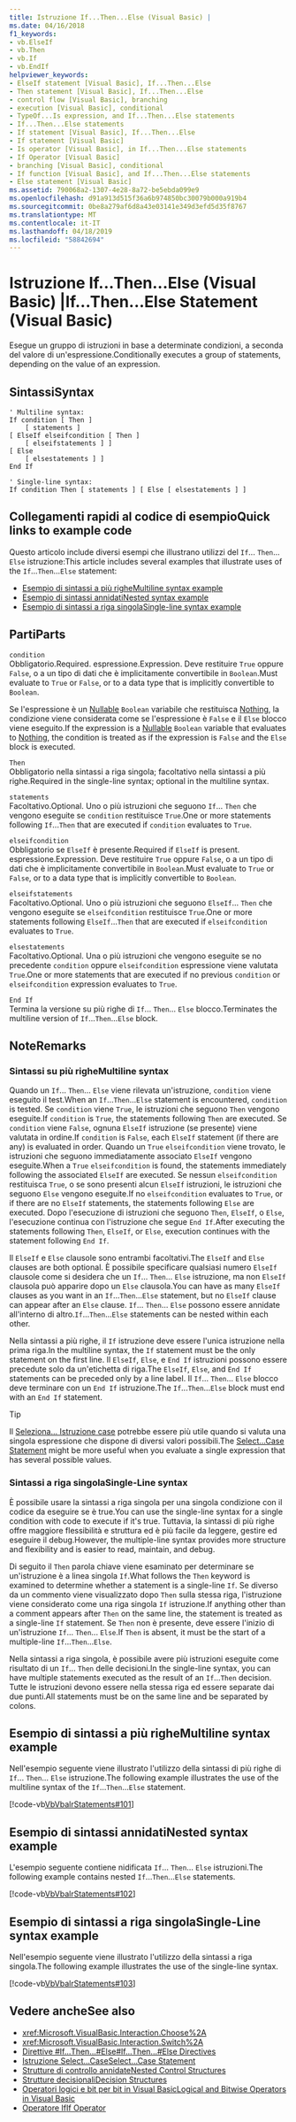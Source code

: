 ```yaml
---
title: Istruzione If...Then...Else (Visual Basic) |
ms.date: 04/16/2018
f1_keywords:
- vb.ElseIf
- vb.Then
- vb.If
- vb.EndIf
helpviewer_keywords:
- ElseIf statement [Visual Basic], If...Then...Else
- Then statement [Visual Basic], If...Then...Else
- control flow [Visual Basic], branching
- execution [Visual Basic], conditional
- TypeOf...Is expression, and If...Then...Else statements
- If...Then...Else statements
- If statement [Visual Basic], If...Then...Else
- If statement [Visual Basic]
- Is operator [Visual Basic], in If...Then...Else statements
- If Operator [Visual Basic]
- branching [Visual Basic], conditional
- If function [Visual Basic], and If...Then...Else statements
- Else statement [Visual Basic]
ms.assetid: 790068a2-1307-4e28-8a72-be5ebda099e9
ms.openlocfilehash: d91a913d515f36a6b974850bc30079b000a919b4
ms.sourcegitcommit: 0be8a279af6d8a43e03141e349d3efd5d35f8767
ms.translationtype: MT
ms.contentlocale: it-IT
ms.lasthandoff: 04/18/2019
ms.locfileid: "58842694"
---
```

# <a name="ifthenelse-statement-visual-basic"></a><span data-ttu-id="155d3-102">Istruzione If...Then...Else (Visual Basic) |</span><span class="sxs-lookup"><span data-stu-id="155d3-102">If...Then...Else Statement (Visual Basic)</span></span>
<span data-ttu-id="155d3-103">Esegue un gruppo di istruzioni in base a determinate condizioni, a seconda del valore di un'espressione.</span><span class="sxs-lookup"><span data-stu-id="155d3-103">Conditionally executes a group of statements, depending on the value of an expression.</span></span>  
  
## <a name="syntax"></a><span data-ttu-id="155d3-104">Sintassi</span><span class="sxs-lookup"><span data-stu-id="155d3-104">Syntax</span></span>  
  
```  
' Multiline syntax:  
If condition [ Then ]  
    [ statements ]  
[ ElseIf elseifcondition [ Then ]  
    [ elseifstatements ] ]  
[ Else  
    [ elsestatements ] ]  
End If  
  
' Single-line syntax:  
If condition Then [ statements ] [ Else [ elsestatements ] ]  
```  

## <a name="quick-links-to-example-code"></a><span data-ttu-id="155d3-105">Collegamenti rapidi al codice di esempio</span><span class="sxs-lookup"><span data-stu-id="155d3-105">Quick links to example code</span></span>

<span data-ttu-id="155d3-106">Questo articolo include diversi esempi che illustrano utilizzi del `If`... `Then`... `Else` istruzione:</span><span class="sxs-lookup"><span data-stu-id="155d3-106">This article includes several examples that illustrate uses of the `If`...`Then`...`Else` statement:</span></span>

* [<span data-ttu-id="155d3-107">Esempio di sintassi a più righe</span><span class="sxs-lookup"><span data-stu-id="155d3-107">Multiline syntax example</span></span>](#multi-line)
* [<span data-ttu-id="155d3-108">Esempio di sintassi annidati</span><span class="sxs-lookup"><span data-stu-id="155d3-108">Nested syntax example</span></span>](#nested)
* [<span data-ttu-id="155d3-109">Esempio di sintassi a riga singola</span><span class="sxs-lookup"><span data-stu-id="155d3-109">Single-line syntax example</span></span>](#single-line)

## <a name="parts"></a><span data-ttu-id="155d3-110">Parti</span><span class="sxs-lookup"><span data-stu-id="155d3-110">Parts</span></span>  
 `condition`  
 <span data-ttu-id="155d3-111">Obbligatorio.</span><span class="sxs-lookup"><span data-stu-id="155d3-111">Required.</span></span> <span data-ttu-id="155d3-112">espressione.</span><span class="sxs-lookup"><span data-stu-id="155d3-112">Expression.</span></span> <span data-ttu-id="155d3-113">Deve restituire `True` oppure `False`, o a un tipo di dati che è implicitamente convertibile in `Boolean`.</span><span class="sxs-lookup"><span data-stu-id="155d3-113">Must evaluate to `True` or `False`, or to a data type that is implicitly convertible to `Boolean`.</span></span>  
  
 <span data-ttu-id="155d3-114">Se l'espressione è un [Nullable](../../../visual-basic/programming-guide/language-features/data-types/nullable-value-types.md) `Boolean` variabile che restituisca [Nothing](../../../visual-basic/language-reference/nothing.md), la condizione viene considerata come se l'espressione è `False` e il `Else` blocco viene eseguito.</span><span class="sxs-lookup"><span data-stu-id="155d3-114">If the expression is a [Nullable](../../../visual-basic/programming-guide/language-features/data-types/nullable-value-types.md) `Boolean` variable that evaluates to [Nothing](../../../visual-basic/language-reference/nothing.md), the condition is treated as if the expression is `False` and the `Else` block is executed.</span></span>  
  
 `Then`  
 <span data-ttu-id="155d3-115">Obbligatorio nella sintassi a riga singola; facoltativo nella sintassi a più righe.</span><span class="sxs-lookup"><span data-stu-id="155d3-115">Required in the single-line syntax; optional in the multiline syntax.</span></span>  
  
 `statements`  
 <span data-ttu-id="155d3-116">Facoltativo.</span><span class="sxs-lookup"><span data-stu-id="155d3-116">Optional.</span></span> <span data-ttu-id="155d3-117">Uno o più istruzioni che seguono `If`... `Then` che vengono eseguite se `condition` restituisce `True`.</span><span class="sxs-lookup"><span data-stu-id="155d3-117">One or more statements following `If`...`Then` that are executed if `condition` evaluates to `True`.</span></span>  
  
 `elseifcondition`  
 <span data-ttu-id="155d3-118">Obbligatorio se `ElseIf` è presente.</span><span class="sxs-lookup"><span data-stu-id="155d3-118">Required if `ElseIf` is present.</span></span> <span data-ttu-id="155d3-119">espressione.</span><span class="sxs-lookup"><span data-stu-id="155d3-119">Expression.</span></span> <span data-ttu-id="155d3-120">Deve restituire `True` oppure `False`, o a un tipo di dati che è implicitamente convertibile in `Boolean`.</span><span class="sxs-lookup"><span data-stu-id="155d3-120">Must evaluate to `True` or `False`, or to a data type that is implicitly convertible to `Boolean`.</span></span>  
  
 `elseifstatements`  
 <span data-ttu-id="155d3-121">Facoltativo.</span><span class="sxs-lookup"><span data-stu-id="155d3-121">Optional.</span></span> <span data-ttu-id="155d3-122">Uno o più istruzioni che seguono `ElseIf`... `Then` che vengono eseguite se `elseifcondition` restituisce `True`.</span><span class="sxs-lookup"><span data-stu-id="155d3-122">One or more statements following `ElseIf`...`Then` that are executed if `elseifcondition` evaluates to `True`.</span></span>  
  
 `elsestatements`  
 <span data-ttu-id="155d3-123">Facoltativo.</span><span class="sxs-lookup"><span data-stu-id="155d3-123">Optional.</span></span> <span data-ttu-id="155d3-124">Una o più istruzioni che vengono eseguite se no precedente `condition` oppure `elseifcondition` espressione viene valutata `True`.</span><span class="sxs-lookup"><span data-stu-id="155d3-124">One or more statements that are executed if no previous `condition` or `elseifcondition` expression evaluates to `True`.</span></span>  
  
 `End If`  
 <span data-ttu-id="155d3-125">Termina la versione su più righe di `If`... `Then`... `Else` blocco.</span><span class="sxs-lookup"><span data-stu-id="155d3-125">Terminates the multiline version of `If`...`Then`...`Else` block.</span></span>  
  
## <a name="remarks"></a><span data-ttu-id="155d3-126">Note</span><span class="sxs-lookup"><span data-stu-id="155d3-126">Remarks</span></span>  
  
### <a name="multiline-syntax"></a><span data-ttu-id="155d3-127">Sintassi su più righe</span><span class="sxs-lookup"><span data-stu-id="155d3-127">Multiline syntax</span></span>  
 <span data-ttu-id="155d3-128">Quando un `If`... `Then`... `Else` viene rilevata un'istruzione, `condition` viene eseguito il test.</span><span class="sxs-lookup"><span data-stu-id="155d3-128">When an `If`...`Then`...`Else` statement is encountered, `condition` is tested.</span></span> <span data-ttu-id="155d3-129">Se `condition` viene `True`, le istruzioni che seguono `Then` vengono eseguite.</span><span class="sxs-lookup"><span data-stu-id="155d3-129">If `condition` is `True`, the statements following `Then` are executed.</span></span> <span data-ttu-id="155d3-130">Se `condition` viene `False`, ognuna `ElseIf` istruzione (se presente) viene valutata in ordine.</span><span class="sxs-lookup"><span data-stu-id="155d3-130">If `condition` is `False`, each `ElseIf` statement (if there are any) is evaluated in order.</span></span> <span data-ttu-id="155d3-131">Quando un `True` `elseifcondition` viene trovato, le istruzioni che seguono immediatamente associato `ElseIf` vengono eseguite.</span><span class="sxs-lookup"><span data-stu-id="155d3-131">When a `True` `elseifcondition` is found, the statements immediately following the associated `ElseIf` are executed.</span></span> <span data-ttu-id="155d3-132">Se nessun `elseifcondition` restituisca `True`, o se sono presenti alcun `ElseIf` istruzioni, le istruzioni che seguono `Else` vengono eseguite.</span><span class="sxs-lookup"><span data-stu-id="155d3-132">If no `elseifcondition` evaluates to `True`, or if there are no `ElseIf` statements, the statements following `Else` are executed.</span></span> <span data-ttu-id="155d3-133">Dopo l'esecuzione di istruzioni che seguono `Then`, `ElseIf`, o `Else`, l'esecuzione continua con l'istruzione che segue `End If`.</span><span class="sxs-lookup"><span data-stu-id="155d3-133">After executing the statements following `Then`, `ElseIf`, or `Else`, execution continues with the statement following `End If`.</span></span>  
  
 <span data-ttu-id="155d3-134">Il `ElseIf` e `Else` clausole sono entrambi facoltativi.</span><span class="sxs-lookup"><span data-stu-id="155d3-134">The `ElseIf` and `Else` clauses are both optional.</span></span> <span data-ttu-id="155d3-135">È possibile specificare qualsiasi numero `ElseIf` clausole come si desidera che un `If`... `Then`... `Else` istruzione, ma non `ElseIf` clausola può apparire dopo un `Else` clausola.</span><span class="sxs-lookup"><span data-stu-id="155d3-135">You can have as many `ElseIf` clauses as you want in an `If`...`Then`...`Else` statement, but no `ElseIf` clause can appear after an `Else` clause.</span></span> <span data-ttu-id="155d3-136">`If`... `Then`... `Else` possono essere annidate all'interno di altro.</span><span class="sxs-lookup"><span data-stu-id="155d3-136">`If`...`Then`...`Else` statements can be nested within each other.</span></span>  
  
 <span data-ttu-id="155d3-137">Nella sintassi a più righe, il `If` istruzione deve essere l'unica istruzione nella prima riga.</span><span class="sxs-lookup"><span data-stu-id="155d3-137">In the multiline syntax, the `If` statement must be the only statement on the first line.</span></span> <span data-ttu-id="155d3-138">Il `ElseIf`, `Else`, e `End If` istruzioni possono essere precedute solo da un'etichetta di riga.</span><span class="sxs-lookup"><span data-stu-id="155d3-138">The `ElseIf`, `Else`, and `End If` statements can be preceded only by a line label.</span></span> <span data-ttu-id="155d3-139">Il `If`... `Then`... `Else` blocco deve terminare con un `End If` istruzione.</span><span class="sxs-lookup"><span data-stu-id="155d3-139">The `If`...`Then`...`Else` block must end with an `End If` statement.</span></span>  
  
> [!TIP]
>  <span data-ttu-id="155d3-140">Il [Seleziona... Istruzione case](../../../visual-basic/language-reference/statements/select-case-statement.md) potrebbe essere più utile quando si valuta una singola espressione che dispone di diversi valori possibili.</span><span class="sxs-lookup"><span data-stu-id="155d3-140">The [Select...Case Statement](../../../visual-basic/language-reference/statements/select-case-statement.md) might be more useful when you evaluate a single expression that has several possible values.</span></span>  
  
### <a name="single-line-syntax"></a><span data-ttu-id="155d3-141">Sintassi a riga singola</span><span class="sxs-lookup"><span data-stu-id="155d3-141">Single-Line syntax</span></span>  
 <span data-ttu-id="155d3-142">È possibile usare la sintassi a riga singola per una singola condizione con il codice da eseguire se è true.</span><span class="sxs-lookup"><span data-stu-id="155d3-142">You can use the single-line syntax for a single condition with code to execute if it's true.</span></span> <span data-ttu-id="155d3-143">Tuttavia, la sintassi di più righe offre maggiore flessibilità e struttura ed è più facile da leggere, gestire ed eseguire il debug.</span><span class="sxs-lookup"><span data-stu-id="155d3-143">However, the multiple-line syntax provides more structure and flexibility and is easier to read, maintain, and debug.</span></span>  
  
 <span data-ttu-id="155d3-144">Di seguito il `Then` parola chiave viene esaminato per determinare se un'istruzione è a linea singola `If`.</span><span class="sxs-lookup"><span data-stu-id="155d3-144">What follows the `Then` keyword is examined to determine whether a statement is a single-line `If`.</span></span> <span data-ttu-id="155d3-145">Se diverso da un commento viene visualizzato dopo `Then` sulla stessa riga, l'istruzione viene considerato come una riga singola `If` istruzione.</span><span class="sxs-lookup"><span data-stu-id="155d3-145">If anything other than a comment appears after `Then` on the same line, the statement is treated as a single-line `If` statement.</span></span> <span data-ttu-id="155d3-146">Se `Then` non è presente, deve essere l'inizio di un'istruzione `If`... `Then`... `Else`.</span><span class="sxs-lookup"><span data-stu-id="155d3-146">If `Then` is absent, it must be the start of a multiple-line `If`...`Then`...`Else`.</span></span>  
  
 <span data-ttu-id="155d3-147">Nella sintassi a riga singola, è possibile avere più istruzioni eseguite come risultato di un `If`... `Then` delle decisioni.</span><span class="sxs-lookup"><span data-stu-id="155d3-147">In the single-line syntax, you can have multiple statements executed as the result of an `If`...`Then` decision.</span></span> <span data-ttu-id="155d3-148">Tutte le istruzioni devono essere nella stessa riga ed essere separate dai due punti.</span><span class="sxs-lookup"><span data-stu-id="155d3-148">All statements must be on the same line and be separated by colons.</span></span>  

## <a name="multiline-syntax-example"></a><span data-ttu-id="155d3-149">Esempio di sintassi a più righe</span><span class="sxs-lookup"><span data-stu-id="155d3-149">Multiline syntax example</span></span>

<a name="multi-line"></a>
 
 <span data-ttu-id="155d3-150">Nell'esempio seguente viene illustrato l'utilizzo della sintassi di più righe di `If`... `Then`... `Else` istruzione.</span><span class="sxs-lookup"><span data-stu-id="155d3-150">The following example illustrates the use of the multiline syntax of the `If`...`Then`...`Else` statement.</span></span>  
  
 [!code-vb[VbVbalrStatements#101](~/samples/snippets/visualbasic/VS_Snippets_VBCSharp/VbVbalrStatements/VB/class6.vb#101)]

## <a name="nested-syntax-example"></a><span data-ttu-id="155d3-151">Esempio di sintassi annidati</span><span class="sxs-lookup"><span data-stu-id="155d3-151">Nested syntax example</span></span>

<a name="nested"></a>

 <span data-ttu-id="155d3-152">L'esempio seguente contiene nidificata `If`... `Then`... `Else` istruzioni.</span><span class="sxs-lookup"><span data-stu-id="155d3-152">The following example contains nested `If`...`Then`...`Else` statements.</span></span>  
  
 [!code-vb[VbVbalrStatements#102](~/samples/snippets/visualbasic/VS_Snippets_VBCSharp/VbVbalrStatements/VB/class6.vb#102)]

## <a name="single-line-syntax-example"></a><span data-ttu-id="155d3-153">Esempio di sintassi a riga singola</span><span class="sxs-lookup"><span data-stu-id="155d3-153">Single-Line syntax example</span></span>
  
<a name="single-line"></a> <span data-ttu-id="155d3-154">Nell'esempio seguente viene illustrato l'utilizzo della sintassi a riga singola.</span><span class="sxs-lookup"><span data-stu-id="155d3-154">The following example illustrates the use of the single-line syntax.</span></span>  
  
 [!code-vb[VbVbalrStatements#103](~/samples/snippets/visualbasic/VS_Snippets_VBCSharp/VbVbalrStatements/VB/class6.vb#103)]
  
## <a name="see-also"></a><span data-ttu-id="155d3-155">Vedere anche</span><span class="sxs-lookup"><span data-stu-id="155d3-155">See also</span></span>

- <xref:Microsoft.VisualBasic.Interaction.Choose%2A>
- <xref:Microsoft.VisualBasic.Interaction.Switch%2A>
- [<span data-ttu-id="155d3-156">Direttive #If...Then...#Else</span><span class="sxs-lookup"><span data-stu-id="155d3-156">#If...Then...#Else Directives</span></span>](../../../visual-basic/language-reference/directives/if-then-else-directives.md)
- [<span data-ttu-id="155d3-157">Istruzione Select...Case</span><span class="sxs-lookup"><span data-stu-id="155d3-157">Select...Case Statement</span></span>](../../../visual-basic/language-reference/statements/select-case-statement.md)
- [<span data-ttu-id="155d3-158">Strutture di controllo annidate</span><span class="sxs-lookup"><span data-stu-id="155d3-158">Nested Control Structures</span></span>](../../../visual-basic/programming-guide/language-features/control-flow/nested-control-structures.md)
- [<span data-ttu-id="155d3-159">Strutture decisionali</span><span class="sxs-lookup"><span data-stu-id="155d3-159">Decision Structures</span></span>](../../../visual-basic/programming-guide/language-features/control-flow/decision-structures.md)
- [<span data-ttu-id="155d3-160">Operatori logici e bit per bit in Visual Basic</span><span class="sxs-lookup"><span data-stu-id="155d3-160">Logical and Bitwise Operators in Visual Basic</span></span>](../../../visual-basic/programming-guide/language-features/operators-and-expressions/logical-and-bitwise-operators.md)
- [<span data-ttu-id="155d3-161">Operatore If</span><span class="sxs-lookup"><span data-stu-id="155d3-161">If Operator</span></span>](../../../visual-basic/language-reference/operators/if-operator.md)
